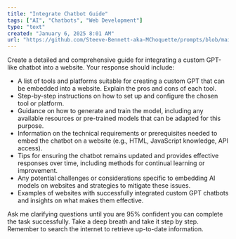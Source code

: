 ```yaml
---
title: "Integrate Chatbot Guide"
tags: ["AI", "Chatbots", "Web Development"]
type: "text"
created: "January 6, 2025 8:01 AM"
url: "https://github.com/Steeve-Bennett-aka-MChoquette/prompts/blob/main/integrate_chatbot_guide.md"
---
```


Create a detailed and comprehensive guide for integrating a custom GPT-like chatbot into a website. Your response should include:

- A list of tools and platforms suitable for creating a custom GPT that can be embedded into a website. Explain the pros and cons of each tool.
- Step-by-step instructions on how to set up and configure the chosen tool or platform.
- Guidance on how to generate and train the model, including any available resources or pre-trained models that can be adapted for this purpose.
- Information on the technical requirements or prerequisites needed to embed the chatbot on a website (e.g., HTML, JavaScript knowledge, API access).
- Tips for ensuring the chatbot remains updated and provides effective responses over time, including methods for continual learning or improvement.
- Any potential challenges or considerations specific to embedding AI models on websites and strategies to mitigate these issues.
- Examples of websites with successfully integrated custom GPT chatbots and insights on what makes them effective.

Ask me clarifying questions until you are 95% confident you can complete the task successfully. Take a deep breath and take it step by step. Remember to search the internet to retrieve up-to-date information.